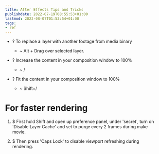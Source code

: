 ```yaml
---
title: After Effects Tips and Tricks
publishdate: 2022-07-19T08:55:53+01:00
lastmod: 2022-08-07T01:53:54+01:00
tags: 
- ref
---
```














- ? To replace a layer with another footage from media binary 

	- ~ Alt + Drag over selected layer.



- ? Increase the content in your composition window to 100%

	- ~ /



- ? Fit the content in your composition window to 100%

	- ~ Shift+/



# For faster rendering

1. $ First hold Shift and open up preference panel, under 'secret', turn on 'Disable Layer Cache' and set to purge every 2 frames during make movie.

2. $ Then press 'Caps Lock' to disable viewport refreshing during rendering.







